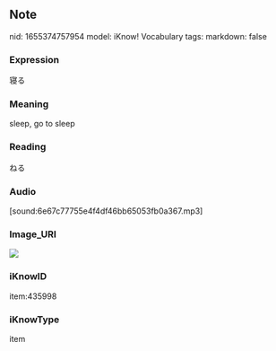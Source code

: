 ## Note
nid: 1655374757954
model: iKnow! Vocabulary
tags: 
markdown: false

### Expression
寝る

### Meaning
sleep, go to sleep

### Reading
ねる

### Audio
[sound:6e67c77755e4f4df46bb65053fb0a367.mp3]

### Image_URI
<img src="d130322034ff1c734d2812c243411bca.jpg">

### iKnowID
item:435998

### iKnowType
item
